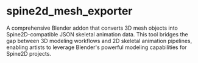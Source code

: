 # spine2d_mesh_exporter
A comprehensive Blender addon that converts 3D mesh objects into Spine2D-compatible JSON skeletal animation data. This tool bridges the gap between 3D modeling workflows and 2D skeletal animation pipelines, enabling artists to leverage Blender's powerful modeling capabilities for Spine2D projects.
